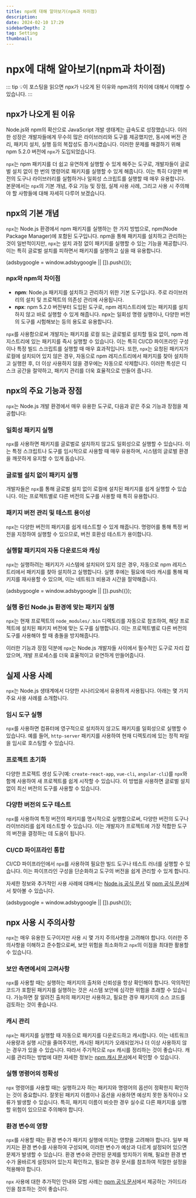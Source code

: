 ```yaml
---
title: npx에 대해 알아보기(npm과 차이점)
description:
date: 2024-02-10 17:29
sidebarDepth: 2
tag: Setting
thumbnail:
---
```


# npx에 대해 알아보기(npm과 차이점)

::: tip 💡이 포스팅을 읽으면
npx가 나오게 된 이유와 npm과의 차이에 대해서 이해할 수 있습니다.
:::

## npx가 나오게 된 이유

Node.js와 npm의 확산으로 JavaScript 개발 생태계는 급속도로 성장했습니다. 이러한 성장은 개발자들에게 무수히 많은 라이브러리와 도구를 제공했지만, 동시에 버전 관리, 패키지 설치, 실행 등의 복잡성도 증가시켰습니다. 이러한 문제를 해결하기 위해 npm 5.2.0 버전에 `npx`가 도입되었습니다.

`npx`는 npm 패키지를 더 쉽고 유연하게 실행할 수 있게 해주는 도구로, 개발자들이 글로벌 설치 없이 한 번의 명령어로 패키지를 실행할 수 있게 해줍니다. 이는 특히 다양한 버전의 도구나 라이브러리를 실험하거나 일회성 스크립트를 실행할 때 매우 유용합니다. 본문에서는 `npx`의 기본 개념, 주요 기능 및 장점, 실제 사용 사례, 그리고 사용 시 주의해야 할 사항들에 대해 자세히 다루어 보겠습니다.

## npx의 기본 개념

`npx`는 Node.js 환경에서 npm 패키지를 실행하는 한 가지 방법으로, npm(Node Package Manager)에 포함된 도구입니다. npm을 통해 패키지를 설치하고 관리하는 것이 일반적이지만, `npx`는 설치 과정 없이 패키지를 실행할 수 있는 기능을 제공합니다. 이는 특히 글로벌 설치를 피하면서 패키지를 실행하고 싶을 때 유용합니다.

<!-- ui-log 수평형 -->

<ins class="adsbygoogle"
     style="display:block"
     data-ad-client="ca-pub-4877378276818686"
     data-ad-slot="9743150776"
     data-ad-format="auto"
     data-full-width-responsive="true"></ins>
<component is="script">
(adsbygoogle = window.adsbygoogle || []).push({});
</component>

### npx와 npm의 차이점

- **npm**: Node.js 패키지를 설치하고 관리하기 위한 기본 도구입니다. 주로 라이브러리의 설치 및 프로젝트의 의존성 관리에 사용됩니다.
- **npx**: npm 5.2.0 버전부터 도입된 도구로, npm 레지스트리에 있는 패키지를 설치하지 않고 바로 실행할 수 있게 해줍니다. npx는 일회성 명령 실행이나, 다양한 버전의 도구를 시험해보는 등의 용도로 유용합니다.

`npx`를 사용함으로써 개발자는 패키지를 로컬 또는 글로벌로 설치할 필요 없이, npm 레지스트리에 있는 패키지를 즉시 실행할 수 있습니다. 이는 특히 CI/CD 파이프라인 구성이나 특정 빌드 스크립트를 실행할 때 매우 효과적입니다. 또한, `npx`는 요청된 패키지가 로컬에 설치되어 있지 않은 경우, 자동으로 npm 레지스트리에서 패키지를 찾아 설치하고 실행한 후, 더 이상 사용하지 않을 경우에는 자동으로 삭제합니다. 이러한 특성은 디스크 공간을 절약하고, 패키지 관리를 더욱 효율적으로 만들어 줍니다.

## npx의 주요 기능과 장점

`npx`는 Node.js 개발 환경에서 매우 유용한 도구로, 다음과 같은 주요 기능과 장점을 제공합니다:

### 일회성 패키지 실행

`npx`를 사용하면 패키지를 글로벌로 설치하지 않고도 일회성으로 실행할 수 있습니다. 이는 특정 스크립트나 도구를 임시적으로 사용할 때 매우 유용하며, 시스템의 글로벌 환경을 깨끗하게 유지할 수 있게 돕습니다.

### 글로벌 설치 없이 패키지 실행

개발자들은 `npx`를 통해 글로벌 설치 없이 로컬에 설치된 패키지를 쉽게 실행할 수 있습니다. 이는 프로젝트별로 다른 버전의 도구를 사용할 때 특히 유용합니다.

### 패키지 버전 관리 및 테스트 용이성

`npx`는 다양한 버전의 패키지를 쉽게 테스트할 수 있게 해줍니다. 명령어를 통해 특정 버전을 지정하여 실행할 수 있으므로, 버전 호환성 테스트가 용이합니다.

### 실행할 패키지의 자동 다운로드와 캐싱

`npx`는 실행하려는 패키지가 시스템에 설치되어 있지 않은 경우, 자동으로 npm 레지스트리에서 패키지를 찾아 설치하고 실행합니다. 실행 후에는 필요에 따라 캐시를 통해 패키지를 재사용할 수 있으며, 이는 네트워크 비용과 시간을 절약해줍니다.

<!-- ui-log 수평형 -->

<ins class="adsbygoogle"
     style="display:block"
     data-ad-client="ca-pub-4877378276818686"
     data-ad-slot="9743150776"
     data-ad-format="auto"
     data-full-width-responsive="true"></ins>
<component is="script">
(adsbygoogle = window.adsbygoogle || []).push({});
</component>

### 실행 중인 Node.js 환경에 맞는 패키지 실행

`npx`는 현재 프로젝트의 `node_modules/.bin` 디렉토리를 자동으로 참조하여, 해당 프로젝트에 설치된 패키지 버전에 맞는 도구를 실행합니다. 이는 프로젝트별로 다른 버전의 도구를 사용해야 할 때 충돌을 방지해줍니다.

이러한 기능과 장점 덕분에 `npx`는 Node.js 개발자들 사이에서 필수적인 도구로 자리 잡았으며, 개발 프로세스를 더욱 효율적이고 유연하게 만들어줍니다.

## 실제 사용 사례

`npx`는 Node.js 생태계에서 다양한 시나리오에서 유용하게 사용됩니다. 아래는 몇 가지 주요 사용 사례를 소개합니다.

### 임시 도구 실행

`npx`를 사용하면 컴퓨터에 영구적으로 설치하지 않고도 패키지를 일회성으로 실행할 수 있습니다. 예를 들어, `http-server` 패키지를 사용하여 현재 디렉토리에 있는 정적 파일을 임시로 호스팅할 수 있습니다.

### 프로젝트 초기화

다양한 프로젝트 생성 도구(예: `create-react-app`, `vue-cli`, `angular-cli`)를 `npx`와 함께 사용하여 새 프로젝트를 쉽게 시작할 수 있습니다. 이 방법을 사용하면 글로벌 설치 없이 최신 버전의 도구를 사용할 수 있습니다.

### 다양한 버전의 도구 테스트

`npx`를 사용하여 특정 버전의 패키지를 명시적으로 실행함으로써, 다양한 버전의 도구나 라이브러리를 쉽게 테스트할 수 있습니다. 이는 개발자가 프로젝트에 가장 적합한 도구의 버전을 결정하는 데 도움이 됩니다.

### CI/CD 파이프라인 통합

CI/CD 파이프라인에서 `npx`를 사용하여 필요한 빌드 도구나 테스트 러너를 실행할 수 있습니다. 이는 파이프라인 구성을 단순화하고 도구의 버전을 쉽게 관리할 수 있게 합니다.

자세한 정보와 추가적인 사용 사례에 대해서는 [Node.js 공식 문서](https://nodejs.org/en/) 및 [npm 공식 문서](https://docs.npmjs.com/)에서 찾아볼 수 있습니다.

<!-- ui-log 수평형 -->

<ins class="adsbygoogle"
     style="display:block"
     data-ad-client="ca-pub-4877378276818686"
     data-ad-slot="9743150776"
     data-ad-format="auto"
     data-full-width-responsive="true"></ins>
<component is="script">
(adsbygoogle = window.adsbygoogle || []).push({});
</component>

## npx 사용 시 주의사항

`npx`는 매우 유용한 도구이지만 사용 시 몇 가지 주의사항을 고려해야 합니다. 이러한 주의사항을 이해하고 준수함으로써, 보안 위험을 최소화하고 `npx`의 이점을 최대한 활용할 수 있습니다.

### 보안 측면에서의 고려사항

`npx`를 사용할 때는 실행하는 패키지의 출처와 신뢰성을 항상 확인해야 합니다. 악의적인 코드가 포함된 패키지를 실행하는 것은 시스템 보안에 심각한 위험을 초래할 수 있습니다. 가능하면 잘 알려진 출처의 패키지만 사용하고, 필요한 경우 패키지의 소스 코드를 검토하는 것이 좋습니다.

### 캐시 관리

`npx`는 패키지를 실행할 때 자동으로 패키지를 다운로드하고 캐시합니다. 이는 네트워크 사용량과 실행 시간을 줄여주지만, 캐시된 패키지가 오래되었거나 더 이상 사용하지 않는 경우가 있을 수 있습니다. 따라서 주기적으로 `npx` 캐시를 정리하는 것이 좋습니다. 캐시를 관리하는 방법에 대한 자세한 정보는 [npm 캐시 문서](https://docs.npmjs.com/cli/v7/commands/npm-cache)에서 확인할 수 있습니다.

### 실행 명령어의 정확성

`npx` 명령어를 사용할 때는 실행하고자 하는 패키지와 명령어의 옵션이 정확한지 확인하는 것이 중요합니다. 잘못된 패키지 이름이나 옵션을 사용하면 예상치 못한 동작이나 오류가 발생할 수 있습니다. 특히, 패키지 이름이 비슷한 경우 실수로 다른 패키지를 실행할 위험이 있으므로 주의해야 합니다.

### 환경 변수의 영향

`npx`를 사용할 때는 환경 변수가 패키지 실행에 미치는 영향을 고려해야 합니다. 일부 패키지는 환경 변수를 사용하여 구성되며, 이러한 변수가 예상과 다르게 설정되어 있으면 문제가 발생할 수 있습니다. 환경 변수와 관련된 문제를 방지하기 위해, 필요한 환경 변수가 올바르게 설정되어 있는지 확인하고, 필요한 경우 문서를 참조하여 적절한 설정을 적용해야 합니다.

`npx` 사용에 대한 추가적인 안내와 모범 사례는 [npm 공식 문서](https://docs.npmjs.com/)에서 제공하는 가이드라인을 참조하는 것이 좋습니다.
